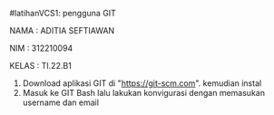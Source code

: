 #latihanVCS1: pengguna GIT

NAMA  : ADITIA SEFTIAWAN

NIM   : 312210094

KELAS : TI.22.B1

1. Download aplikasi GIT di "https://git-scm.com". kemudian instal
2. Masuk ke GIT Bash lalu lakukan konvigurasi dengan memasukan username dan email

